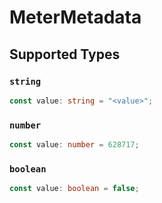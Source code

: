 # MeterMetadata


## Supported Types

### `string`

```typescript
const value: string = "<value>";
```

### `number`

```typescript
const value: number = 628717;
```

### `boolean`

```typescript
const value: boolean = false;
```

